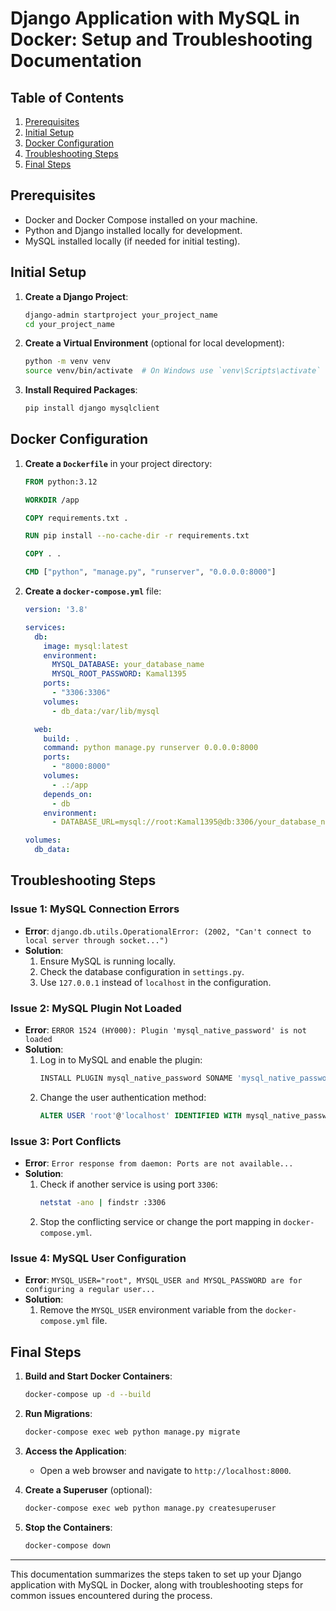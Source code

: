 
# Django Application with MySQL in Docker: Setup and Troubleshooting Documentation

## Table of Contents
1. [Prerequisites](#prerequisites)
2. [Initial Setup](#initial-setup)
3. [Docker Configuration](#docker-configuration)
4. [Troubleshooting Steps](#troubleshooting-steps)
5. [Final Steps](#final-steps)

## Prerequisites
- Docker and Docker Compose installed on your machine.
- Python and Django installed locally for development.
- MySQL installed locally (if needed for initial testing).

## Initial Setup
1. **Create a Django Project**:
   ```bash
   django-admin startproject your_project_name
   cd your_project_name
   ```

2. **Create a Virtual Environment** (optional for local development):
   ```bash
   python -m venv venv
   source venv/bin/activate  # On Windows use `venv\Scripts\activate`
   ```

3. **Install Required Packages**:
   ```bash
   pip install django mysqlclient
   ```

## Docker Configuration
1. **Create a `Dockerfile`** in your project directory:
   ```dockerfile
   FROM python:3.12

   WORKDIR /app

   COPY requirements.txt .

   RUN pip install --no-cache-dir -r requirements.txt

   COPY . .

   CMD ["python", "manage.py", "runserver", "0.0.0.0:8000"]
   ```

2. **Create a `docker-compose.yml`** file:
   ```yaml
   version: '3.8'

   services:
     db:
       image: mysql:latest
       environment:
         MYSQL_DATABASE: your_database_name
         MYSQL_ROOT_PASSWORD: Kamal1395
       ports:
         - "3306:3306"
       volumes:
         - db_data:/var/lib/mysql

     web:
       build: .
       command: python manage.py runserver 0.0.0.0:8000
       ports:
         - "8000:8000"
       volumes:
         - .:/app
       depends_on:
         - db
       environment:
         - DATABASE_URL=mysql://root:Kamal1395@db:3306/your_database_name

   volumes:
     db_data:
   ```

## Troubleshooting Steps

### Issue 1: MySQL Connection Errors
- **Error**: `django.db.utils.OperationalError: (2002, "Can't connect to local server through socket...")`
- **Solution**:
  1. Ensure MySQL is running locally.
  2. Check the database configuration in `settings.py`.
  3. Use `127.0.0.1` instead of `localhost` in the configuration.

### Issue 2: MySQL Plugin Not Loaded
- **Error**: `ERROR 1524 (HY000): Plugin 'mysql_native_password' is not loaded`
- **Solution**:
  1. Log in to MySQL and enable the plugin:
     ```sql
     INSTALL PLUGIN mysql_native_password SONAME 'mysql_native_password.so';
     ```
  2. Change the user authentication method:
     ```sql
     ALTER USER 'root'@'localhost' IDENTIFIED WITH mysql_native_password BY 'your_password';
     ```

### Issue 3: Port Conflicts
- **Error**: `Error response from daemon: Ports are not available...`
- **Solution**:
  1. Check if another service is using port `3306`:
     ```bash
     netstat -ano | findstr :3306
     ```
  2. Stop the conflicting service or change the port mapping in `docker-compose.yml`.

### Issue 4: MySQL User Configuration
- **Error**: `MYSQL_USER="root", MYSQL_USER and MYSQL_PASSWORD are for configuring a regular user...`
- **Solution**:
  1. Remove the `MYSQL_USER` environment variable from the `docker-compose.yml` file.

## Final Steps
1. **Build and Start Docker Containers**:
   ```bash
   docker-compose up -d --build
   ```

2. **Run Migrations**:
   ```bash
   docker-compose exec web python manage.py migrate
   ```

3. **Access the Application**:
   - Open a web browser and navigate to `http://localhost:8000`.

4. **Create a Superuser** (optional):
   ```bash
   docker-compose exec web python manage.py createsuperuser
   ```

5. **Stop the Containers**:
   ```bash
   docker-compose down
   ```

---

This documentation summarizes the steps taken to set up your Django application with MySQL in Docker, along with troubleshooting steps for common issues encountered during the process. 

